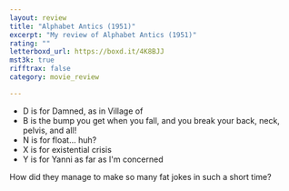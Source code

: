 ```yaml
---
layout: review
title: "Alphabet Antics (1951)"
excerpt: "My review of Alphabet Antics (1951)"
rating: ""
letterboxd_url: https://boxd.it/4K8BJJ
mst3k: true
rifftrax: false
category: movie_review

---
```


* D is for Damned, as in Village of
* B is the bump you get when you fall, and you break your back, neck, pelvis, and all!
* N is for float... huh?
* X is for existential crisis
* Y is for Yanni as far as I'm concerned

How did they manage to make so many fat jokes in such a short time?